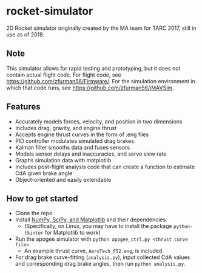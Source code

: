 # rocket-simulator
2D Rocket simulator originally created by the MA team for TARC 2017, still in use as of 2018.

## Note
This simulator allows for rapid testing and prototyping, but it does not contain actual flight code. For flight code, see <https://github.com/zfurman56/Firmware/>. For the simulation environment in which that code runs, see <https://github.com/zfurman56/jMAVSim>.

## Features
* Accurately models forces, velocity, and position in two dimensions
* Includes drag, gravity, and engine thrust
* Accepts engine thrust curves in the form of .eng files
* PID controller modulates simulated drag brakes
* Kalman filter smooths data and fuses sensors
* Models sensor delays and inaccuracies, and servo slew rate
* Graphs simulation data with matplotlib
* Includes post-flight analysis code that can create a function to estimate CdA given brake angle
* Object-oriented and easily extendable

## How to get started
* Clone the repo
* Install [NumPy, SciPy, and Matplotlib](https://scipy.org/install.html) and their dependencies.
  * (Specifically, on Linux, you may have to install the package `python-tkinter` for Matplotlib to work)
* Run the apogee simulator with `python apogee_ctrl.py <thrust curve file>`
  * An example thrust curve, `AeroTech_F52.eng`, is included
* For drag brake curve-fitting (`analysis.py`), input collected CdA values and corresponding drag brake angles, then run `python analysis.py`.
